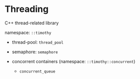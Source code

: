 # Threading

C++ thread-related library  

namespace: `::timothy`

+ thread-pool: `thread_pool`  
+ semaphore: `semaphore`  
+ concorrent containers (namespace: `::timothy::concurrent`)  

  + `concurrent_queue`
